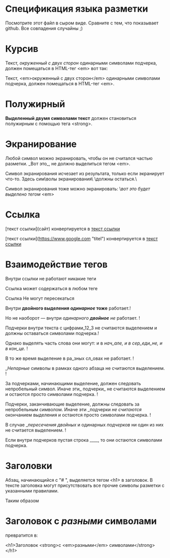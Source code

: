 # Спецификация языка разметки

Посмотрите этот файл в сыром виде. Сравните с тем, что показывает github.
Все совпадения случайны ;)



# Курсив

Текст, _окруженный с двух сторон_ одинарными символами подчерка,
должен помещаться в HTML-тег \<em> вот так:

Текст, \<em>окруженный с двух сторон\</em> одинарными символами подчерка,
должен помещаться в HTML-тег \<em>.



# Полужирный

__Выделенный двумя символами текст__ должен становиться полужирным с помощью тега \<strong>.



# Экранирование

Любой символ можно экранировать, чтобы он не считался частью разметки.
\_Вот это\_, не должно выделиться тегом \<em>.

Символ экранирования исчезает из результата, только если экранирует что-то.
Здесь сим\волы экранирования\ \должны остаться.\

Символ экранирования тоже можно экранировать: \\_вот это будет выделено тегом_ \<em>

# Ссылка
\[текст ссылки\](сайт) конвертируется в <a href="сайт">текст ссылки</a>

\[текст ссылки\](https://www.google.com "titel") конвертируется в <a href="https://www.google.com" title="titel">текст ссылки</a>


# Взаимодействие тегов

Внутри ссылки не работают никакие теги

Ссылка может содержаться в любом теге

Ссылка Не могут пересекаться 


Внутри __двойного выделения _одинарное_ тоже__ работает.!

Но не наоборот — внутри _одинарного __двойное__ не_ работает. !

Подчерки внутри текста c цифрами_12_3 не считаются выделением и должны оставаться символами подчерка.!

Однако выделять часть слова они могут: и в _нач_але, и в сер_еди_не, и в кон_це._ !

В то же время выделение в ра_зных сл_овах не работает. !

__Непарные_ символы в рамках одного абзаца не считаются выделением. !

За подчерками, начинающими выделение, должен следовать непробельный символ. Иначе эти_ подчерки_ не считаются выделением 
и остаются просто символами подчерка.  !


Подчерки, заканчивающие выделение, должны следовать за непробельным символом. Иначе эти _подчерки _не считаются_ окончанием выделения 
и остаются просто символами подчерка. !

В случае __пересечения _двойных__ и одинарных _подчерков_ ни один из них не считается выделением. !

Если внутри подчерков пустая строка ____, то они остаются символами подчерка.



# Заголовки

Абзац, начинающийся с "# ", выделяется тегом \<h1> в заголовок.
В тексте заголовка могут присутствовать все прочие символы разметки с указанными правилами.

Таким образом

# Заголовок __с _разными_ символами__

превратится в:

\<h1>Заголовок \<strong>с \<em>разными\</em> символами\</strong>\</h1>